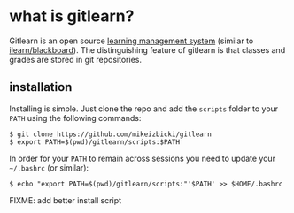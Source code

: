 # what is gitlearn?

Gitlearn is an open source [learning management system](http://en.wikipedia.org/wiki/Learning_management_system) (similar to [ilearn/blackboard](http://www.blackboard.com/)).
The distinguishing feature of gitlearn is that classes and grades are stored in git repositories.

## installation

Installing is simple.
Just clone the repo and add the `scripts` folder to your `PATH` using the following commands:
```
$ git clone https://github.com/mikeizbicki/gitlearn
$ export PATH=$(pwd)/gitlearn/scripts:$PATH
```
In order for your `PATH` to remain across sessions you need to update your `~/.bashrc` (or similar):
```
$ echo "export PATH=$(pwd)/gitlearn/scripts:"'$PATH' >> $HOME/.bashrc
```

FIXME: add better install script
